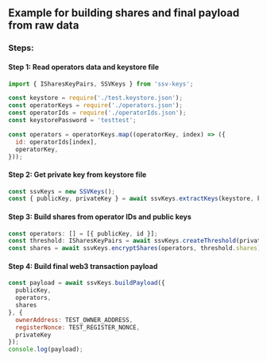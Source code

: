 ## Example for building shares and final payload from raw data

### Steps:

#### Step 1: Read operators data and keystore file

```javascript
import { ISharesKeyPairs, SSVKeys } from 'ssv-keys';

const keystore = require('./test.keystore.json');
const operatorKeys = require('./operators.json');
const operatorIds = require('./operatorIds.json');
const keystorePassword = 'testtest';

const operators = operatorKeys.map((operatorKey, index) => ({
  id: operatorIds[index],
  operatorKey,
}));
```

#### Step 2: Get private key from keystore file

```javascript
const ssvKeys = new SSVKeys();
const { publicKey, privateKey } = await ssvKeys.extractKeys(keystore, keystorePassword);
```

#### Step 3: Build shares from operator IDs and public keys

```javascript
const operators: [] = [{ publicKey, id }];
const threshold: ISharesKeyPairs = await ssvKeys.createThreshold(privateKey, operators);
const shares = await ssvKeys.encryptShares(operators, threshold.shares);
```

#### Step 4: Build final web3 transaction payload

```javascript
const payload = await ssvKeys.buildPayload({
  publicKey,
  operators,
  shares
}, {
  ownerAddress: TEST_OWNER_ADDRESS,
  registerNonce: TEST_REGISTER_NONCE,
  privateKey
});
console.log(payload);
```

